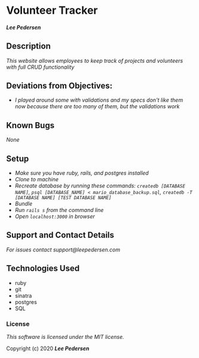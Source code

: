 # Volunteer Tracker

#### _Lee Pedersen_

## Description

_This website allows employees to keep track of projects and volunteers with full CRUD functionality_

## Deviations from Objectives:
* _I played around some with validations and my specs don't like them now because there are too many of them, but the validations work_

## Known Bugs
_None_

## Setup
* _Make sure you have ruby, rails, and postgres installed_
* _Clone to machine_
* _Recreate database by running these commands: `createdb [DATABASE NAME]`, `psql [DATABASE_NAME] < mario_database_backup.sql`, `createdb -T [DATABASE NAME] [TEST DATABASE NAME]`_
* _Bundle_
* _Run `rails s` from the command line_
* _Open `localhost:3000` in browser_

## Support and Contact Details
_For issues contact support@leepedersen.com_

## Technologies Used
* ruby
* git
* sinatra
* postgres
* SQL

### License
*This software is licensed under the MIT license.*

Copyright (c) 2020 **_Lee Pedersen_**
